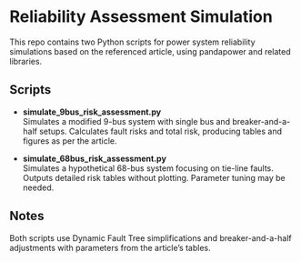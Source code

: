 # Reliability Assessment Simulation

This repo contains two Python scripts for power system reliability simulations based on the referenced article, using pandapower and related libraries.

## Scripts

- **simulate_9bus_risk_assessment.py**  
  Simulates a modified 9-bus system with single bus and breaker-and-a-half setups. Calculates fault risks and total risk, producing tables and figures as per the article.

- **simulate_68bus_risk_assessment.py**  
  Simulates a hypothetical 68-bus system focusing on tie-line faults. Outputs detailed risk tables without plotting. Parameter tuning may be needed.

## Notes

Both scripts use Dynamic Fault Tree simplifications and breaker-and-a-half adjustments with parameters from the article’s tables.

